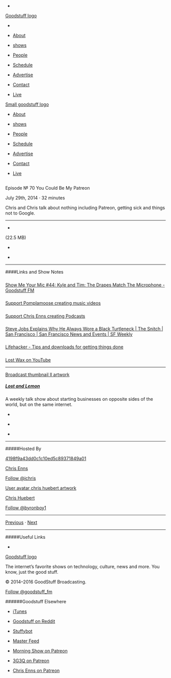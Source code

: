 

-
[Goodstuff logo](http://www.goodstuff.fm/)[](/assets/goodstuff_logo-17c1fe6f378352de5d7345f76152130b.svg)

-


-  [About](/about)

-  [shows](/shows)

-  [People](/people)

-  [Schedule](/schedule)

-  [Advertise](/advertise)

-  [Contact](/contact)

-  [Live](/live)


[Small goodstuff logo](http://www.goodstuff.fm/)[](/assets/small_goodstuff_logo-bf032e72b9ec41494f4d90905f1ad619.svg)


-  [About](/about)

-  [shows](/shows)

-  [People](/people)

-  [Schedule](/schedule)

-  [Advertise](/advertise)

-  [Contact](/contact)

-  [Live](/live)


##
Episode № 70
You Could Be My Patreon


July 29th, 2014
&middot;
32
minutes


Chris and Chris talk about nothing including Patreon, getting sick and things not to Google.


------------------------------


-
[](https://podcasts-1.feedpress.co/10591/ll-70.mp3)(22.5 MB)

-
[](http://twitter.com/intent/tweet?text=Lost%20and%20Lemon%20%E2%84%96%2070%20on%20@goodstuff_fm%20-%20http://goodstuff.fm/ll/70)

-
[](http://www.facebook.com/sharer/sharer.php?u=http://goodstuff.fm/ll/70)


------------------------------


####Links and Show Notes

#####
[Show Me Your Mic #44: Kyle and Tim: The Drapes Match The Microphone - Goodstuff FM](http://goodstuff.fm/smym/44)


#####
[Support Pomplamoose creating music videos](http://www.patreon.com/pomplamoose)


#####
[Support Chris Enns creating Podcasts](http://www.patreon.com/ichris)


#####
[Steve Jobs Explains Why He Always Wore a Black Turtleneck | The Snitch | San Francisco | San Francisco News and Events | SF Weekly](http://www.sfweekly.com/thesnitch/2011/10/12/steve-jobs-explains-why-he-always-wore-a-black-turtleneck)


#####
[Lifehacker - Tips and downloads for getting things done](http://lifehacker.com/)


#####
[Lost Wax on YouTube](https://www.youtube.com/user/lostwaxoz)


------------------------------


[Broadcast thumbnail ll artwork](/ll)[](https://goodstuffs3.s3.amazonaws.com/uploads/broadcast/image/26/broadcast_thumbnail_ll_artwork.png)

##### [Lost and Lemon](/ll)


A weekly talk show about starting businesses on opposite sides of the world, but on the same internet.

-
[](https://itunes.apple.com/ca/podcast/lost-lemon-brothers-in-business/id467564174?mt=2)

-
[](http://feeds.goodstuff.fm/ll)

-
[](mailto:chris@goodstuff.fm?cc=sponsorship%40goodstuff.fm&subject=%5BGoodStuff%20FM%5D%20Sponsorship%20Inquiry%20for%20Lost%20and%20Lemon)


------------------------------


#####Hosted By


[4198f9a43dd0c1c10ed5c89371849a01](/people/chris-enns)[](http://gravatar.com/avatar/4198f9a43dd0c1c10ed5c89371849a01.png?s=300&r=pg)

[Chris Enns](/people/chris-enns)


[Follow @ichris](https://twitter.com/ichris)


[User avatar chris huebert artwork](/people/chris-huebert)[](https://goodstuffs3.s3.amazonaws.com/uploads/user/avatar/41/user_avatar_chris-huebert_artwork.png)

[Chris Huebert](/people/chris-huebert)


[Follow @byronboy1](https://twitter.com/byronboy1)


------------------------------


[Previous](/ll/69)
&middot;
[Next](/ll/71)


------------------------------


#####Useful Links

-
[](mailto:chris@goodstuff.fm?subject=%5BGoodstuff%20FM%5D%20Feedback%20for%20Lost%20and%20Lemon)


[Goodstuff logo](http://www.goodstuff.fm/)[](/assets/goodstuff_logo-17c1fe6f378352de5d7345f76152130b.svg)


The internet’s favorite shows on technology, culture, news and more. You know, just the good stuff.


&copy; 2014&ndash;2016 GoodStuff Broadcasting.

[Follow @goodstuff_fm](https://twitter.com/goodstufffm)


######Goodstuff Elsewhere

-  [iTunes](https://itunes.apple.com/us/artist/goodstuff-fm/id843385597?mt=2)

-  [Goodstuff on Reddit](https://www.reddit.com/r/Goodstuff_fm/)

-  [Stuffybot](http://stuffybot.goodstuff.fm)

-  [Master Feed](/master/feed)

-  [Morning Show on Patreon](https://www.patreon.com/morningshow)

-  [3G3Q on Patreon](https://www.patreon.com/3g3q)

-  [Chris Enns on Patreon](https://www.patreon.com/ichris)
